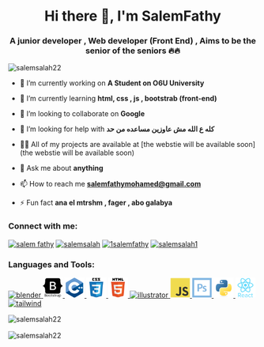<h1 align="center">Hi there 👋, I'm SalemFathy</h1>
<h3 align="center">A junior developer , Web developer (Front End) , Aims to be the senior of the seniors 🔥🔥</h3>

<p align="left"> <img src="https://komarev.com/ghpvc/?username=salemsalah22&label=Profile%20views&color=0e75b6&style=flat" alt="salemsalah22" /> </p>

- 🔭 I’m currently working on **A Student on O6U University**

- 🌱 I’m currently learning **html, css , js , bootstrab (front-end)**

- 👯 I’m looking to collaborate on **Google**

- 🤝 I’m looking for help with **كله ع الله مش عاوزين مساعده من حد**

- 👨‍💻 All of my projects are available at [the webstie will be available soon](the webstie will be available soon)

- 💬 Ask me about **anything**

- 📫 How to reach me **salemfathymohamed@gmail.com**

- ⚡ Fun fact **ana el mtrshm , fager , abo galabya**

<h3 align="left">Connect with me:</h3>
<p align="left">
<a href="https://linkedin.com/in/salem fathy" target="blank"><img align="center" src="https://raw.githubusercontent.com/rahuldkjain/github-profile-readme-generator/master/src/images/icons/Social/linked-in-alt.svg" alt="salem fathy" height="30" width="40" /></a>
<a href="https://fb.com/salemsalah" target="blank"><img align="center" src="https://raw.githubusercontent.com/rahuldkjain/github-profile-readme-generator/master/src/images/icons/Social/facebook.svg" alt="salemsalah" height="30" width="40" /></a>
<a href="https://instagram.com/1salemfathy" target="blank"><img align="center" src="https://raw.githubusercontent.com/rahuldkjain/github-profile-readme-generator/master/src/images/icons/Social/instagram.svg" alt="1salemfathy" height="30" width="40" /></a>
<a href="https://www.behance.net/salemsalah1" target="blank"><img align="center" src="https://raw.githubusercontent.com/rahuldkjain/github-profile-readme-generator/master/src/images/icons/Social/behance.svg" alt="salemsalah1" height="30" width="40" /></a>
</p>

<h3 align="left">Languages and Tools:</h3>
<p align="left"> <a href="https://www.blender.org/" target="_blank" rel="noreferrer"> <img src="https://download.blender.org/branding/community/blender_community_badge_white.svg" alt="blender" width="40" height="40"/> </a> <a href="https://getbootstrap.com" target="_blank" rel="noreferrer"> <img src="https://raw.githubusercontent.com/devicons/devicon/master/icons/bootstrap/bootstrap-plain-wordmark.svg" alt="bootstrap" width="40" height="40"/> </a> <a href="https://www.w3schools.com/cpp/" target="_blank" rel="noreferrer"> <img src="https://raw.githubusercontent.com/devicons/devicon/master/icons/cplusplus/cplusplus-original.svg" alt="cplusplus" width="40" height="40"/> </a> <a href="https://www.w3schools.com/css/" target="_blank" rel="noreferrer"> <img src="https://raw.githubusercontent.com/devicons/devicon/master/icons/css3/css3-original-wordmark.svg" alt="css3" width="40" height="40"/> </a> <a href="https://www.w3.org/html/" target="_blank" rel="noreferrer"> <img src="https://raw.githubusercontent.com/devicons/devicon/master/icons/html5/html5-original-wordmark.svg" alt="html5" width="40" height="40"/> </a> <a href="https://www.adobe.com/in/products/illustrator.html" target="_blank" rel="noreferrer"> <img src="https://www.vectorlogo.zone/logos/adobe_illustrator/adobe_illustrator-icon.svg" alt="illustrator" width="40" height="40"/> </a> <a href="https://developer.mozilla.org/en-US/docs/Web/JavaScript" target="_blank" rel="noreferrer"> <img src="https://raw.githubusercontent.com/devicons/devicon/master/icons/javascript/javascript-original.svg" alt="javascript" width="40" height="40"/> </a> <a href="https://www.photoshop.com/en" target="_blank" rel="noreferrer"> <img src="https://raw.githubusercontent.com/devicons/devicon/master/icons/photoshop/photoshop-line.svg" alt="photoshop" width="40" height="40"/> </a> <a href="https://www.python.org" target="_blank" rel="noreferrer"> <img src="https://raw.githubusercontent.com/devicons/devicon/master/icons/python/python-original.svg" alt="python" width="40" height="40"/> </a> <a href="https://reactjs.org/" target="_blank" rel="noreferrer"> <img src="https://raw.githubusercontent.com/devicons/devicon/master/icons/react/react-original-wordmark.svg" alt="react" width="40" height="40"/> </a> <a href="https://tailwindcss.com/" target="_blank" rel="noreferrer"> <img src="https://www.vectorlogo.zone/logos/tailwindcss/tailwindcss-icon.svg" alt="tailwind" width="40" height="40"/> </a> </p>

<p><img align="center" src="https://github-readme-streak-stats.herokuapp.com/?user=salemsalah22&" alt="salemsalah22" /></p>
<p><img align="center" src="[https://github-readme-streak-stats.herokuapp.com/?user=salemsalah22&](https://camo.githubusercontent.com/220a6d581d8443ef218a7fb82d5679faf7a57278173947b30a192b44fb8dac10/68747470733a2f2f6769746875622d726561646d652d73746174732e76657263656c2e6170702f6170692f746f702d6c616e67732f3f757365726e616d653d696f73756469267468656d653d6461726b26686964655f626f726465723d66616c736526696e636c7564655f616c6c5f636f6d6d6974733d66616c736526636f756e745f707269766174653d66616c7365266c61796f75743d636f6d70616374)https://camo.githubusercontent.com/220a6d581d8443ef218a7fb82d5679faf7a57278173947b30a192b44fb8dac10/68747470733a2f2f6769746875622d726561646d652d73746174732e76657263656c2e6170702f6170692f746f702d6c616e67732f3f757365726e616d653d696f73756469267468656d653d6461726b26686964655f626f726465723d66616c736526696e636c7564655f616c6c5f636f6d6d6974733d66616c736526636f756e745f707269766174653d66616c7365266c61796f75743d636f6d70616374" alt="salemsalah22" /></p>
